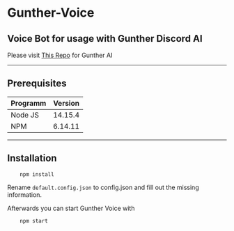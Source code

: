 # Gunther-Voice
## Voice Bot for usage with Gunther Discord AI

Please visit [This Repo](https://github.com/SteffTek/Gunther-Bot) for Gunther AI

___

## Prerequisites
| Programm        | Version           |
| --------------- |:-----------------:|
| Node JS           | 14.15.4 |
| NPM               | 6.14.11 |
___
## Installation
```
    npm install
```
Rename ```default.config.json``` to config.json and fill out the missing information.

Afterwards you can start Gunther Voice with
```
    npm start
```